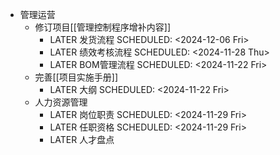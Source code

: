 - 管理运营
	- 修订项目[[管理控制程序增补内容]]
		- LATER 发货流程
		  SCHEDULED: <2024-12-06 Fri>
		- LATER 绩效考核流程
		  SCHEDULED: <2024-11-28 Thu>
		- LATER BOM管理流程
		  SCHEDULED: <2024-11-22 Fri>
	- 完善[[项目实施手册]]
		- LATER 大纲
		  SCHEDULED: <2024-11-22 Fri>
	- 人力资源管理
		- LATER 岗位职责
		  SCHEDULED: <2024-11-29 Fri>
		- LATER 任职资格
		  SCHEDULED: <2024-11-29 Fri>
		- LATER 人才盘点